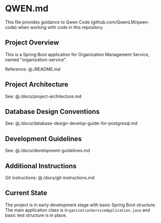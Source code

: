 # QWEN.md

This file provides guidance to Qwen Code (github.com/QwenLM/qwen-code) when working with code in this repository.

## Project Overview

This is a Spring Boot application for Organization Management Service, named "organization-service".

Reference: @./README.md

## Project Architecture

See: @./docs/project-architecture.md

## Database Design Conventions

See: @./docs/database-design-develop-guide-for-postgresql.md

## Development Guidelines

See: @./docs/development-guidelines.md

## Additional Instructions

Git instructions: @./docs/git-instructions.md

## Current State

The project is in early development stage with basic Spring Boot structure. The main application class is `OrganizationServiceApplication.java` and basic test structure is in place.
